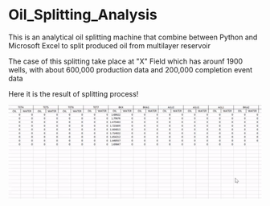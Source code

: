 # Oil_Splitting_Analysis
This is an analytical oil splitting machine that combine between Python and Microsoft Excel to split produced oil from multilayer reservoir

The case of this splitting take place at "X" Field which has arounf 1900 wells, with about 600,000 production data and 200,000 completion event data 

Here it is the result of splitting process!

![](https://github.com/grhagandanap/Oil_Splitting_Analysis/blob/main/Oil%20Splitting.gif)
